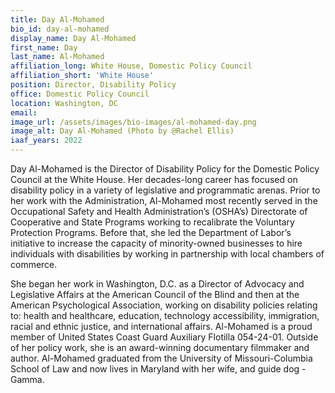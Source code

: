 ```yaml
---
title: Day Al-Mohamed
bio_id: day-al-mohamed
display_name: Day Al-Mohamed
first_name: Day
last_name: Al-Mohamed
affiliation_long: White House, Domestic Policy Council
affiliation_short: 'White House'
position: Director, Disability Policy
office: Domestic Policy Council
location: Washington, DC
email: 
image_url: /assets/images/bio-images/al-mohamed-day.png
image_alt: Day Al-Mohamed (Photo by @Rachel Ellis)
iaaf_years: 2022
---
```

Day Al-Mohamed is the Director of Disability Policy for the Domestic Policy Council at the White House. Her decades-long career has focused on disability policy in a variety of legislative and programmatic arenas. Prior to her work with the Administration, Al-Mohamed most recently served in the Occupational Safety and Health Administration’s (OSHA’s) Directorate of Cooperative and State Programs working to recalibrate the Voluntary Protection Programs. Before that, she led the Department of Labor’s initiative to increase the capacity of minority-owned businesses to hire individuals with disabilities by working in partnership with local chambers of commerce.

She began her work in Washington, D.C. as a Director of Advocacy and Legislative Affairs at the American Council of the Blind and then at the American Psychological Association, working on disability policies relating to: health and healthcare, education, technology accessibility, immigration, racial and ethnic justice, and international affairs. Al-Mohamed is a proud member of United States Coast Guard Auxiliary Flotilla 054-24-01. Outside of her policy work, she is an award-winning documentary filmmaker and author. Al-Mohamed graduated from the University of Missouri-Columbia School of Law and now lives in Maryland with her wife, and guide dog - Gamma.